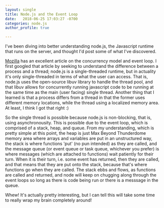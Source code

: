 ```yaml
---
layout: single
title: Node.js and the Event Loop
date:   2018-06-25 17:03:27 -0700
categories: node.js
author_profile: true

---
```


I've been diving into better understanding node.js, the Javascript runtime that runs on the server, and thought I'd post some of what I've discovered.

[Mozilla](https://developer.mozilla.org/en-US/docs/Web/JavaScript/EventLoop) has an excellent article on the concurrency model and event loop. I first googled that article by seeking to understand the difference between a process and a thread; node.js is a single-threaded runtime, but in actuality it's only single-threaded in terms of what the user can access. That is, node.js uses the open-source libuv library to handle the thread pool, and that libuv allows for concurrently running javascript code to be running at the same time as the main (user facing) single thread. Another thing that I learned is that a process differs from a thread in that the former uses different memory locations, while the thread using a localized memory area. At least, I think I got that right :)

So the single thread is possible because node.js is non-blocking, that is, using asynchronousity. This is possible due to the event loop, which is comprised of a stack, heap, and queue. From my understanding, which is pretty simple at this point, the heap is just Max Beyond Thunderdome memory area where arrays and variables are put in an unstructured way, the stack is where functions 'put' (no pun intended) as they are called, and the message queue (or event queue or task queue, whichever you prefer) is where messages (which are attached to functions) wait patiently for their turn. When it is their turn, i.e. some event has returned, then they are called, and that means that they are put onto the stack, because that's where functions go when they are called. The stack ebbs and flows, as functions are called and returned, and node will keep on chugging along through the event loops so long as there is code being run or there is a messsage in the queue.

Whew! It's actually pretty interesting, but I can tell this will take some time to really wrap my brain completely around!